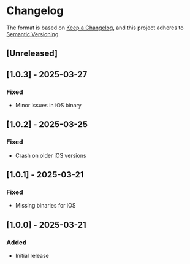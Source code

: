 # Changelog

The format is based on [Keep a Changelog](https://keepachangelog.com/en/1.0.0/),
and this project adheres to [Semantic Versioning](https://semver.org/spec/v2.0.0.html).

## [Unreleased]

## [1.0.3] - 2025-03-27

### Fixed

- Minor issues in iOS binary

## [1.0.2] - 2025-03-25

### Fixed

- Crash on older iOS versions

## [1.0.1] - 2025-03-21

### Fixed

- Missing binaries for iOS

## [1.0.0] - 2025-03-21

### Added

- Initial release
